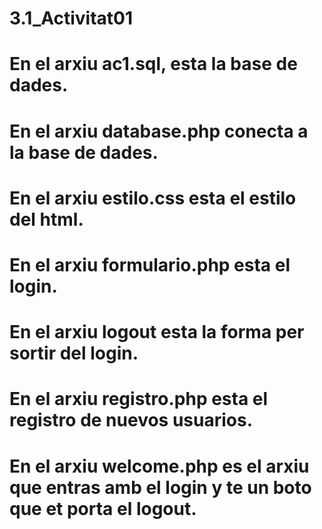 # 3.1_Activitat01
# En el arxiu ac1.sql, esta la base de dades.
# En el arxiu database.php conecta  a la base de dades.
# En el arxiu estilo.css esta el estilo del html.
# En el arxiu formulario.php esta el login.
# En el arxiu logout esta la forma per sortir del login.
# En el arxiu registro.php esta el registro de nuevos usuarios.
# En el arxiu welcome.php es el arxiu que entras amb el login y te un boto que et porta el logout.
